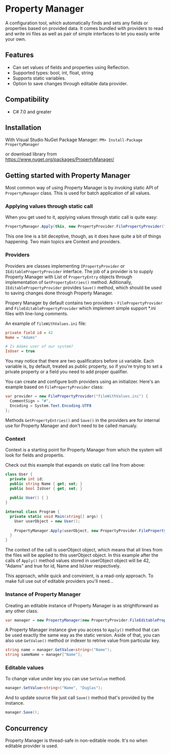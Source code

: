 # Property Manager
A configuration tool, which automatically finds and sets any fields or properties based on provided data. It comes bundled with providers to read and write ini files as well as pair of simple interfaces to let you easily write your own.

## Features
* Can set values of fields and properties using Reflection.
* Supported types: bool, int, float, string
* Supports static variables.
* Option to save changes through editable data provider.

## Compatibility
* C# 7.0 and greater

## Installation
With Visual Studio NuGet Package Manager: `PM> Install-Package PropertyManager`

or download library from https://www.nuget.org/packages/PropertyManager/

## Getting started with Property Manager
Most common way of using Property Manager is by invoking static API of `PropertyManager` class. This is used for batch application of all values.

### Applying values through static call
When you get used to it, applying values through static call is quite easy:
```c#
PropertyManager.Apply(this, new PropertyProvider.FilePropertyProvider("fileWithValues.ini"));
```

This one line is a bit deceptive, though, as it does have quite a bit of things happening. Two main topics are Context and providers.

### Providers
Providers are classes implementing `IPropertyProvider` or `IEditablePropertyProvider` interface. The job of a provider is to supply Property Manager with List of `PropertyEntry` objects through implementation of `GetPropertyEntries()` method. Aditionally, `IEditablePropertyProvider` provides `Save()` method, which should be used to saving changes done through Property Manager.

Propery Manager by default contains two providers - `FilePropertyProvider` and `FileEditablePropertyProvider` which implement simple support \*.ini files with line-long comments.

An example of `fileWithValues.ini` file:
```ini
private field id = 42
Name = "Adams"

# Is Adams user of our system?
IsUser = true
```

You may notice that there are two qualificators before `id` variable. Each variable is, by default, treated as public property, so if you're trying to set a private property or a field you need to add proper qualifier.

You can create and configure both providers using an initializer. Here's an example based on `FilePropertyProvider` class:
```c#
var provider = new FilePropertyProvider("fileWithValues.ini") {
  CommentSign = "#",
  Encoding = System.Text.Encoding.UTF8
};
```

Methods `GetPropertyEntries()` and `Save()` in the providers are for internal use for Property Manager and don't need to be called manualy.

### Context
Context is a starting point for Property Manager from which the system will look for fields and propertis.

Check out this example that expands on static call line from above:
```c#
class User {
  private int id;
  public string Name { get; set; }
  public bool IsUser { get; set; }
    
  public User() { }
}

internal class Program {
  private static void Main(string[] args) {
    User userObject = new User();
    
    PropertyManager.Apply(userObject, new PropertyProvider.FilePropertyProvider("fileWithValues.ini"));
  }
}
```

The context of the call is userObject object, which means that all lines from the files will be applied to this userObject object. In this example after the calls of `Apply()` method values stored in userObject object will be 42, "Adams" and true for id, Name and IsUser respectively.

This approach, while quick and convinient, is a read-only approach. To make full use out of editable providers you'll need...

### Instance of Property Manager
Creating an editable instance of Property Manager is as strightforward as any other class.

```c#
var manager = new PropertyManager(new PropertyProvider.FileEditablePropertyProvider("fileWithValues.ini"));
```

A Property Manager instance give you access to `Apply()` method that can be used exactly the same way as the static version. Aside of that, you can also use `GetValue()` method or indexer to retrive value from particular key.
```c#
string name = manager.GetValue<string>("Name");
string sameName = manager["Name"];
```

### Editable values
To change value under key you can use `SetValue` method.
```c#
manager.SetValue<string>("Name", "Duglas");
```

And to update source file just call `Save()` method that's provided by the instance.
```c#
manager.Save();
```

## Concurrency
Property Manager is thread-safe in non-editable mode. It's no when editable provider is used.
